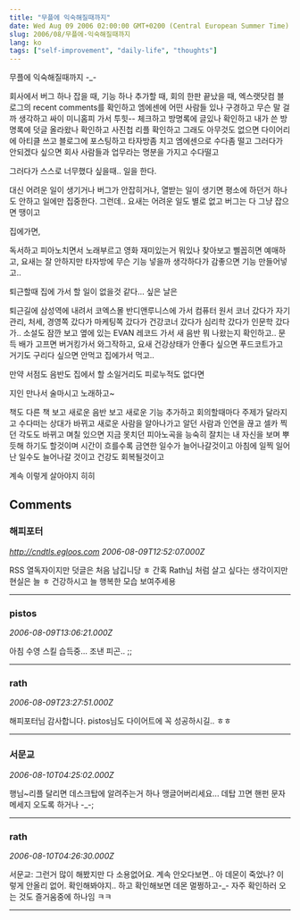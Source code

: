 ```yaml
---
title: "무플에 익숙해질때까지"
date: Wed Aug 09 2006 02:00:00 GMT+0200 (Central European Summer Time)
slug: 2006/08/무플에-익숙해질때까지
lang: ko
tags: ["self-improvement", "daily-life", "thoughts"]
---
```


무플에 익숙해질때까지 -_-

회사에서 버그 하나 잡을 때, 기능 하나 추가할 때, 회의 한판 끝났을 때,
엑스랫닷컴 블로그의 recent comments를 확인하고 
엠에센에 어떤 사람들 있나 구경하고 무슨 말 걸까 생각하고 
싸이 미니홈피 가서 투힛-- 체크하고 방명록에 글있나 확인하고
내가 쓴 방명록에 덧글 올라왔나 확인하고 사진첩 리플 확인하고
그래도 아무것도 없으면 다이어리에 아티클 쓰고 블로그에 포스팅하고
타자방좀 치고 엠에센으로 수다좀 떨고 그러다가 안되겠다 싶으면
회사 사람들과 업무라는 명분을 가지고 수다떨고

그러다가 스스로 너무했다 싶을때.. 일을 한다.

대신 어려운 일이 생기거나 버그가 안잡히거나, 열받는 일이 생기면
평소에 하던거 하나도 안하고 일에만 집중한다.
그런데.. 요새는 어려운 일도 별로 없고 버그는 다 그냥 잡으면 땡이고

집에가면,

독서하고 피아노치면서 노래부르고 영화 재미있는거 뭐있나 찾아보고
삘꼽히면 예매하고, 요새는 잘 안하지만 타자방에 무슨 기능 넣을까 
생각하다가 감좋으면 기능 만들어넣고.. 

퇴근할때 집에 가서 할 일이 없을것 같다... 싶은 날은

퇴근길에 삼성역에 내려서 코엑스몰 반디앤루니스에 가서 
컴퓨터 원서 코너 갔다가 자기관리, 처세, 경영쪽 갔다가 마케팅쪽 갔다가
건강코너 갔다가 심리학 갔다가 인문학 갔다가.. 소설도 잠깐 보고 
옆에 있는 EVAN 레코드 가서 새 음반 뭐 나왔는지 확인하고.. 
문득 배가 고프면 버거킹가서 와그작하고, 요새 건강상태가 안좋다 싶으면
푸드코트가고 거기도 구리다 싶으면 안먹고 집에가서 먹고.. 

만약 서점도 음반도 집에서 할 소일거리도 피로누적도 없다면

지인 만나서 술마시고 노래하고~

책도 다른 책 보고 새로운 음반 보고 새로운 기능 추가하고
회의할때마다 주제가 달라지고 수다떠는 상대가 바뀌고 
새로운 사람을 알아나가고 알던 사람과 인연을 끊고 
셀카 찍던 각도도 바뀌고 며칠 있으면 지금 못치던 피아노곡을 
능숙히 잘치는 내 자신을 보며 뿌듯해 하기도 할것이며 
시간이 흐를수록 금연한 일수가 늘어나갈것이고
아침에 일찍 일어난 일수도 늘어나갈 것이고 건강도 회복될것이고

계속 이렇게 살아야지 히히

## Comments

### 해피포터
*http://cndtls.egloos.com*
*2006-08-09T12:52:07.000Z*

RSS 열독자이지만 덧글은 처음 남깁니당 ㅎ
간혹 Rath님 처럼 살고 싶다는 생각이지만 현실은 늘 ㅎ
건강하시고 늘 행복한 모습 보여주세용

---

### pistos
*2006-08-09T13:06:21.000Z*

아침 수영 스킬 습득중... 조낸 피곤.. ;;

---

### rath
*2006-08-09T23:27:51.000Z*

해피포터님 감사합니다. pistos님도 다이어트에 꼭 성공하시길.. ㅎㅎ

---

### 서문교
*2006-08-10T04:25:02.000Z*

행님~리플 달리면 데스크탑에 알려주는거 하나 맹글어버리세요...
데탑 끄면 핸펀 문자 메세지 오도록 하거나 -_-;

---

### rath
*2006-08-10T04:26:30.000Z*

서문교: 그런거 많이 해봤지만 다 소용없어요. 계속 안오다보면.. 아 데몬이 죽었나? 이렇게 안올리 없어. 확인해봐야지.. 하고 확인해보면 데몬 멀쩡하고-_- 자주 확인하러 오는 것도 즐거움중에 하나임 ㅋㅋ

---
